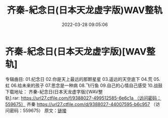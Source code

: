 ﻿---
title: 齐秦-紀念日(日本天龙虚字版)WAV整轨
date: 2022-03-28 09:05:06
categories: WAV车载音乐、镜像
tags: 国语流行
---
# 齐秦-紀念日(日本天龙虚字版)[WAV整轨]

专辑曲目:
01.纪念日
02.你是天上最远的那颗星星
03.遥远的天空底下
04.荒
05.虹
06.给未来的孩子
07.思念是一种病
08.飞行鱼
09.自己的心情自己感受
10.战鼓
下载地址：
齐秦-紀念日(日本天龙虚字版)[WAV整轨].rar: https://url27.ctfile.com/f/9388027-499512585-6e6c1a （访问密码：559675）
齐秦
https://url27.ctfile.com/d/9388027-44007595-b6c957
（访问密码：559675）
原文：[链接](https://blog.sina.com.cn/s/blog_1647c7e7601030wf4.html)